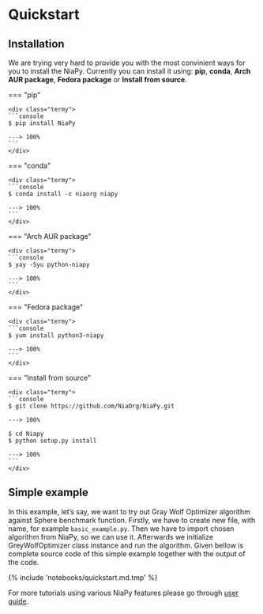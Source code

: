 # Quickstart

## Installation

We are trying very hard to provide you with the most convinient ways for you to install the NiaPy. Currently you can install it using: **pip**, **conda**, **Arch AUR package**, **Fedora package** or **Install from source**.

=== "pip"

    <div class="termy">
    ```console
    $ pip install NiaPy

    ---> 100%
    ```
    </div>

=== "conda"

    <div class="termy">
    ```console
    $ conda install -c niaorg niapy

    ---> 100%
    ```
    </div>

=== "Arch AUR package"

    <div class="termy">
    ```console
    $ yay -Syu python-niapy

    ---> 100%
    ```
    </div>

=== "Fedora package"

    <div class="termy">
    ```console
    $ yum install python3-niapy

    ---> 100%
    ```
    </div>

=== "Install from source"

    <div class="termy">
    ```console
    $ git clone https://github.com/NiaOrg/NiaPy.git

    ---> 100%

    $ cd Niapy
    $ python setup.py install

    ---> 100%
    ```
    </div>

## Simple example

In this example, let’s say, we want to try out Gray Wolf Optimizer algorithm against Sphere benchmark function. Firstly, we have to create new file, with name, for example ```basic_example.py```. Then we have to import chosen algorithm from NiaPy, so we can use it. Afterwards we initialize GreyWolfOptimizer class instance and run the algorithm. Given bellow is complete source code of this simple example together with the output of the code.

{% include 'notebooks/quickstart.md.tmp' %}

For more tutorials using various NiaPy features please go through [user guide](/user_guide/introduction/).
